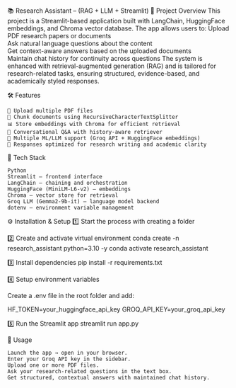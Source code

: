 📚 Research Assistant – (RAG + LLM + Streamlit)
🚀 Project Overview
This project is a Streamlit-based application built with LangChain, HuggingFace embeddings, and Chroma vector database. The app allows users to:
    Upload PDF research papers or documents  
    Ask natural language questions about the content  
    Get context-aware answers based on the uploaded documents  
    Maintain chat history for continuity across questions
The system is enhanced with retrieval-augmented generation (RAG) and is tailored for research-related tasks, ensuring structured, evidence-based, and academically styled responses.

🛠️ Features

    📂 Upload multiple PDF files  
    🔎 Chunk documents using RecursiveCharacterTextSplitter  
    📊 Store embeddings with Chroma for efficient retrieval  
    💬 Conversational Q&A with history-aware retriever  
    🤖 Multiple ML/LLM support (Groq API + HuggingFace embeddings)  
    🎯 Responses optimized for research writing and academic clarity

🧩 Tech Stack

    Python  
    Streamlit – frontend interface  
    LangChain – chaining and orchestration  
    HuggingFace (MiniLM-L6-v2) – embeddings  
    Chroma – vector store for retrieval  
    Groq LLM (Gemma2-9b-it) – language model backend  
    dotenv – environment variable management

⚙️ Installation & Setup
1️⃣ Start the process with creating a folder

2️⃣ Create and activate virtual environment
conda create -n research_assistant python=3.10 -y
conda activate research_assistant

3️⃣ Install dependencies
pip install -r requirements.txt

4️⃣ Setup environment variables

Create a .env file in the root folder and add:

HF_TOKEN=your_huggingface_api_key
GROQ_API_KEY=your_groq_api_key

5️⃣ Run the Streamlit app
streamlit run app.py

📖 Usage

    Launch the app → open in your browser.    
    Enter your Groq API key in the sidebar.   
    Upload one or more PDF files.    
    Ask your research-related questions in the text box.    
    Get structured, contextual answers with maintained chat history.
